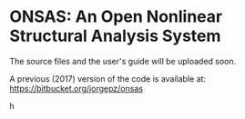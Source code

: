 # ONSAS: An Open Nonlinear Structural Analysis System

The source files and the user's guide will be uploaded soon.

A previous (2017) version of the code is available at: https://bitbucket.org/jorgepz/onsas

h



